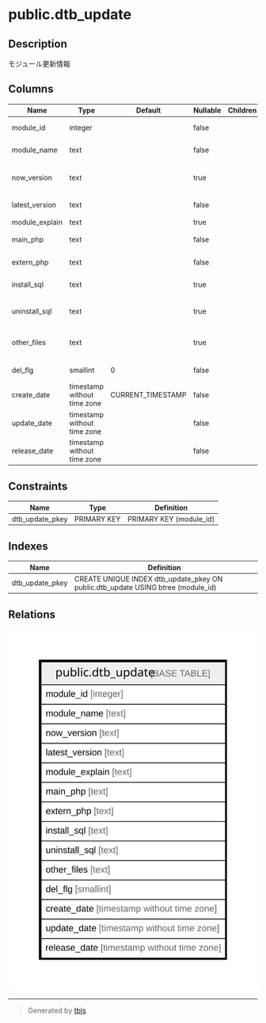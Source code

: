 # public.dtb_update

## Description

モジュール更新情報

## Columns

| Name | Type | Default | Nullable | Children | Parents | Comment |
| ---- | ---- | ------- | -------- | -------- | ------- | ------- |
| module_id | integer |  | false |  |  | モジュールID |
| module_name | text |  | false |  |  | モジュール名 |
| now_version | text |  | true |  |  | インストールバージョン |
| latest_version | text |  | false |  |  | 最新バージョン |
| module_explain | text |  | true |  |  | 機能説明 |
| main_php | text |  | false |  |  | 更新対象パス |
| extern_php | text |  | false |  |  | 拡張対象パス |
| install_sql | text |  | true |  |  | インストールSQL |
| uninstall_sql | text |  | true |  |  | アンインストールSQL |
| other_files | text |  | true |  |  | その他拡張ファイル名 |
| del_flg | smallint | 0 | false |  |  | 削除フラグ |
| create_date | timestamp without time zone | CURRENT_TIMESTAMP | false |  |  | 作成日時 |
| update_date | timestamp without time zone |  | false |  |  | 更新日時 |
| release_date | timestamp without time zone |  | false |  |  | リリース日時 |

## Constraints

| Name | Type | Definition |
| ---- | ---- | ---------- |
| dtb_update_pkey | PRIMARY KEY | PRIMARY KEY (module_id) |

## Indexes

| Name | Definition |
| ---- | ---------- |
| dtb_update_pkey | CREATE UNIQUE INDEX dtb_update_pkey ON public.dtb_update USING btree (module_id) |

## Relations

![er](public.dtb_update.svg)

---

> Generated by [tbls](https://github.com/k1LoW/tbls)
